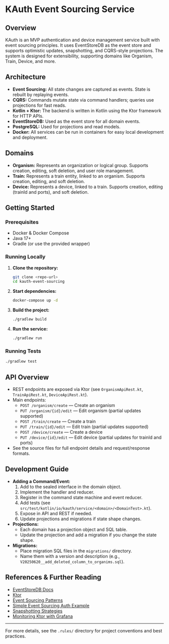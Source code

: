 # KAuth Event Sourcing Service

## Overview
KAuth is an MVP authentication and device management service built with event sourcing principles. It uses EventStoreDB as the event store and supports optimistic updates, snapshotting, and CQRS-style projections. The system is designed for extensibility, supporting domains like Organism, Train, Device, and more.

## Architecture
- **Event Sourcing:** All state changes are captured as events. State is rebuilt by replaying events.
- **CQRS:** Commands mutate state via command handlers; queries use projections for fast reads.
- **Kotlin + Ktor:** The backend is written in Kotlin using the Ktor framework for HTTP APIs.
- **EventStoreDB:** Used as the event store for all domain events.
- **PostgreSQL:** Used for projections and read models.
- **Docker:** All services can be run in containers for easy local development and deployment.

## Domains
- **Organism:** Represents an organization or logical group. Supports creation, editing, soft deletion, and user role management.
- **Train:** Represents a train entity, linked to an organism. Supports creation, editing, and soft deletion.
- **Device:** Represents a device, linked to a train. Supports creation, editing (trainId and ports), and soft deletion.

## Getting Started
### Prerequisites
- Docker & Docker Compose
- Java 17+
- Gradle (or use the provided wrapper)

### Running Locally
1. **Clone the repository:**
   ```sh
   git clone <repo-url>
   cd kauth-event-sourcing
   ```
2. **Start dependencies:**
   ```sh
   docker-compose up -d
   ```
3. **Build the project:**
   ```sh
   ./gradlew build
   ```
4. **Run the service:**
   ```sh
   ./gradlew run
   ```

### Running Tests
```sh
./gradlew test
```

## API Overview
- REST endpoints are exposed via Ktor (see `OrganismApiRest.kt`, `TrainApiRest.kt`, `DeviceApiRest.kt`).
- Main endpoints:
  - `POST /organism/create` — Create an organism
  - `PUT /organism/{id}/edit` — Edit organism (partial updates supported)
  - `POST /train/create` — Create a train
  - `PUT /train/{id}/edit` — Edit train (partial updates supported)
  - `POST /device/create` — Create a device
  - `PUT /device/{id}/edit` — Edit device (partial updates for trainId and ports)
- See the source files for full endpoint details and request/response formats.

## Development Guide
- **Adding a Command/Event:**
  1. Add to the sealed interface in the domain object.
  2. Implement the handler and reducer.
  3. Register in the command state machine and event reducer.
  4. Add tests (see `src/test/kotlin/io/kauth/service/<domain>/<DomainTest>.kt`).
  5. Expose in API and REST if needed.
  6. Update projections and migrations if state shape changes.
- **Projections:**
  - Each domain has a projection object and SQL table.
  - Update the projection and add a migration if you change the state shape.
- **Migrations:**
  - Place migration SQL files in the `migrations/` directory.
  - Name them with a version and description (e.g., `V20250620__add_deleted_column_to_organims.sql`).

## References & Further Reading
- [EventStoreDB Docs](https://developers.eventstore.com/server/v23.10/installation.html#use-docker-compose)
- [Ktor](https://ktor.io/)
- [Event Sourcing Patterns](https://cqrs.wordpress.com/documents/building-event-storage/)
- [Simple Event Sourcing Auth Example](https://www.zilverline.com/blog/simple-event-sourcing-users-authentication-authorization-part-6)
- [Snapshotting Strategies](https://www.eventstore.com/blog/snapshotting-strategies)
- [Monitoring Ktor with Grafana](https://medium.com/@math21/how-to-monitor-a-ktor-server-using-grafana-bab54a9ac0dc)

---

For more details, see the `.rules/` directory for project conventions and best practices.
